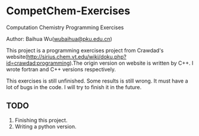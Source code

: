 # CompetChem-Exercises
Computation Chemistry Programming Exercises

Author: Baihua Wu(wubaihua@pku.edu.cn) 

This project is a programming exercises project from Crawdad's website(http://sirius.chem.vt.edu/wiki/doku.php?id=crawdad:programming).The origin version on website is written by C++. I wrote fortran and C++ versions respectively.  

This exercises is still unfinished. Some results is still wrong. It must have a lot of bugs in the code. I will try to finish it in the future.

## TODO
1. Finishing this project.
2. Writing a python version.
